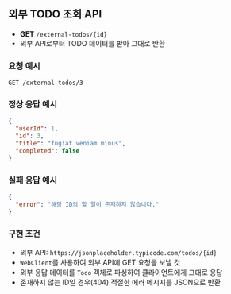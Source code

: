 ## 외부 TODO 조회 API

* **GET** `/external-todos/{id}`
* 외부 API로부터 TODO 데이터를 받아 그대로 반환

### 요청 예시

```
GET /external-todos/3
```

### 정상 응답 예시

```json
{
  "userId": 1,
  "id": 3,
  "title": "fugiat veniam minus",
  "completed": false
}
```

### 실패 응답 예시

```json
{
  "error": "해당 ID의 할 일이 존재하지 않습니다."
}
```


### 구현 조건

* 외부 API: `https://jsonplaceholder.typicode.com/todos/{id}`
* `WebClient`를 사용하여 외부 API에 GET 요청을 보낼 것
* 외부 응답 데이터를 `Todo` 객체로 파싱하여 클라이언트에게 그대로 응답
* 존재하지 않는 ID일 경우(404) 적절한 에러 메시지를 JSON으로 반환
